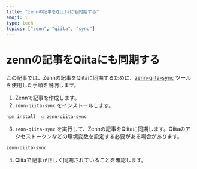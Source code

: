 ```yaml
---
title: "zennの記事をQiitaにも同期する"
emoji: ✨
type: tech
topics: ["zenn", "qiita", "sync"]
---
```


# zennの記事をQiitaにも同期する

この記事では、Zennの記事をQiitaに同期するために、[zenn-qiita-sync](https://github.com/C-Naoki/zenn-qiita-sync) ツールを使用した手順を説明します。

1.  Zennで記事を作成します。
2.  `zenn-qiita-sync` をインストールします。
   ```bash
   npm install -g zenn-qiita-sync
   ```
3.  `zenn-qiita-sync` を実行して、Zennの記事をQiitaに同期します。Qiitaのアクセストークンなどの環境変数を設定する必要がある場合があります。
   ```bash
   zenn-qiita-sync
   ```
4.  Qiitaで記事が正しく同期されていることを確認します。